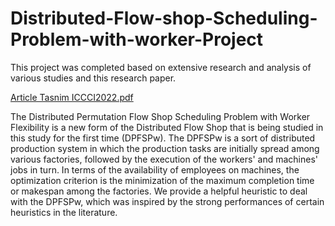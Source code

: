 # Distributed-Flow-shop-Scheduling-Problem-with-worker-Project
This project was completed based on extensive research and analysis of various studies and this research paper.

[Article Tasnim ICCCI2022.pdf](https://github.com/ichrakhamdi/Distributed-Flow-shop-Scheduling-Problem-with-worker-Project/files/10459803/Article.Tasnim.ICCCI2022.pdf)

The Distributed Permutation Flow Shop Scheduling Problem with Worker Flexibility is a new form of the Distributed Flow Shop that is being studied in this study for the first time (DPFSPw). The DPFSPw is a sort of distributed production system in which the production tasks are initially spread among various factories, followed by the execution of the workers' and machines' jobs in turn. In terms of the availability of employees on machines, the optimization criterion is the minimization of the maximum completion time or makespan among the factories. We provide a helpful heuristic to deal with the DPFSPw, which was inspired by the strong performances of certain heuristics in the literature.
